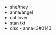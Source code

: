 - she/they
- anna/angel
- cat lover
- stan txt
- disc - anna<3#0143

<!---
AnnaIsBest/AnnaIsBest is a ✨ special ✨ repository because its `README.md` (this file) appears on your GitHub profile.
You can click the Preview link to take a look at your changes.
--->
